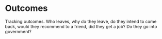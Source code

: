 # Outcomes

Tracking outcomes. Who leaves, why do they leave, do they intend to come back, would they recommend to a friend, did they get a job? Do they go into government?

